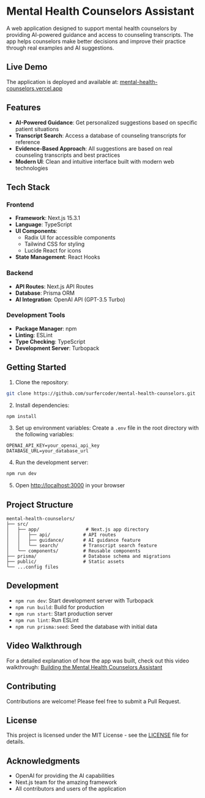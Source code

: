 # Mental Health Counselors Assistant

A web application designed to support mental health counselors by providing AI-powered guidance and access to counseling transcripts. The app helps counselors make better decisions and improve their practice through real examples and AI suggestions.

## Live Demo

The application is deployed and available at: [mental-health-counselors.vercel.app](https://mental-health-counselors.vercel.app/)

## Features

- **AI-Powered Guidance**: Get personalized suggestions based on specific patient situations
- **Transcript Search**: Access a database of counseling transcripts for reference
- **Evidence-Based Approach**: All suggestions are based on real counseling transcripts and best practices
- **Modern UI**: Clean and intuitive interface built with modern web technologies

## Tech Stack

### Frontend
- **Framework**: Next.js 15.3.1
- **Language**: TypeScript
- **UI Components**: 
  - Radix UI for accessible components
  - Tailwind CSS for styling
  - Lucide React for icons
- **State Management**: React Hooks

### Backend
- **API Routes**: Next.js API Routes
- **Database**: Prisma ORM
- **AI Integration**: OpenAI API (GPT-3.5 Turbo)

### Development Tools
- **Package Manager**: npm
- **Linting**: ESLint
- **Type Checking**: TypeScript
- **Development Server**: Turbopack

## Getting Started

1. Clone the repository:
```bash
git clone https://github.com/surfercoder/mental-health-counselors.git
```

2. Install dependencies:
```bash
npm install
```

3. Set up environment variables:
Create a `.env` file in the root directory with the following variables:
```
OPENAI_API_KEY=your_openai_api_key
DATABASE_URL=your_database_url
```

4. Run the development server:
```bash
npm run dev
```

5. Open [http://localhost:3000](http://localhost:3000) in your browser

## Project Structure

```
mental-health-counselors/
├── src/
│   ├── app/                 # Next.js app directory
│   │   ├── api/            # API routes
│   │   ├── guidance/       # AI guidance feature
│   │   └── search/         # Transcript search feature
│   └── components/         # Reusable components
├── prisma/                 # Database schema and migrations
├── public/                 # Static assets
└── ...config files
```

## Development

- `npm run dev`: Start development server with Turbopack
- `npm run build`: Build for production
- `npm run start`: Start production server
- `npm run lint`: Run ESLint
- `npm run prisma:seed`: Seed the database with initial data

## Video Walkthrough

For a detailed explanation of how the app was built, check out this video walkthrough:
[Building the Mental Health Counselors Assistant](https://www.loom.com/share/22c2cf1f4c984f15ac2d80208c78fbc0?sid=1079b0d9-b935-439a-83a3-71f54bca32ab)

## Contributing

Contributions are welcome! Please feel free to submit a Pull Request.

## License

This project is licensed under the MIT License - see the [LICENSE](LICENSE) file for details.

## Acknowledgments

- OpenAI for providing the AI capabilities
- Next.js team for the amazing framework
- All contributors and users of the application
